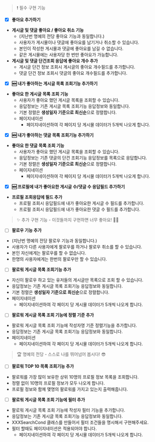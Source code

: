 > ❗ 필수 구현 기능
- [X]  **좋아요 추가하기**
  - **게시글 및 댓글 좋아요 / 좋아요 취소 기능**
    - (지난번 명예의 전당 좋아요 기능과 동일합니다.)
    - 사용자가 게시물이나 댓글에 좋아요를 남기거나 취소할 수 있습니다.
    - 본인이 작성한 게시물과 댓글에 좋아요를 남길 수 없습니다.
    - 같은 게시물에는 사용자당 한 번만 좋아요가 가능합니다.
  - **게시글 및 댓글 단건조회 응답에 좋아요 개수 추가**
    - 게시글 단건 정보 조회시 게시글의 좋아요 개수필드를 추가합니다.
    - 댓글 단건 정보 조회시 댓글의 좋아요 개수필드를 추가합니다.

- [X]  **🆕 내가 좋아하는 게시글 목록 조회기능 추가하기**
  - **좋아요 한 게시글 목록 조회 기능**
    - 사용자가 좋아요 했던 게시글 목록을 조회할 수 있습니다.
    - 응답정보는 기존 게시글 목록 조회기능 응답정보와 동일합니다.
    - 기본 정렬은 **생성일자 기준으로 최신순**으로 정렬합니다.
    - 페이지네이션
      - 페이지네이션하여 각 페이지 당 게시물 데이터가 5개씩 나오게 합니다.

- [X]  **🆕 내가 좋아하는 댓글 목록 조회기능 추가하기**
  - **좋아요 한 댓글 목록 조회 기능**
    - 사용자가 좋아요 했던 게시글 목록을 조회할 수 있습니다.
    - 응답정보는 기존 댓글의 단건 조회기능 응답정보를 목록으로 응답합니다.
    - 기본 정렬은 **생성일자 기준으로 최신순**으로 정렬합니다.
    - 페이지네이션
      - 페이지네이션하여 각 페이지 당 게시물 데이터가 5개씩 나오게 합니다.

- [X]  **🆕 프로필에 내가 좋아요한 게시글 수/댓글 수 응답필드 추가하기**
  - **프로필 조회응답에 필드 추가**
    - 프로필 조회시 응답필드에 내가 좋아요한 게시글 수 필드를 추가합니다.
    - 프로필 조회시 응답필드에 내가 좋아요한 댓글 수 필드를 추가합니다.

> ✨ 추가 구현 기능 - 이것들까지 구현하면 너무 좋아요! 👍🏻
- [ ]  **팔로우 기능 추가**
  - (지난번 명예의 전당 팔로우 기능과 동일합니다.)
  - 사용자가 다른 사용자에게 팔로우를 하거나 팔로우 취소를 할 수 있습니다.
  - 본인 자신에게는 팔로우를 할 수 없습니다.
  - 한명의 사용자에게는 한번의 팔로우만 할 수 있습니다.


- [ ]  **팔로워 게시글 목록 조회기능 추가**
  - 자신이 팔로우 하고 있는 유저들의 게시글만 목록으로 조회 할 수 있습니다.
  - 응답정보는 기존 게시글 목록 조회기능 응답정보와 동일합니다.
  - 기본 정렬은 **생성일자 기준으로 최신순**으로 정렬합니다.
  - 페이지네이션
    - 페이지네이션하여 각 페이지 당 게시물 데이터가 5개씩 나오게 합니다.


- [ ]  **팔로워 게시글 목록 조회 기능에 정렬 기준 추가**
  - 팔로워 게시글 목록 조회 기능에 작성자명 기준 정렬기능을 추가합니다.
  - 응답정보는 기존 게시글 목록 조회기능 응답정보와 동일합니다.
  - 페이지네이션
    - 페이지네이션하여 각 페이지 당 게시물 데이터가 5개씩 나오게 합니다.

> 🏆 명예의 전당 - 스스로 나를 뛰어넘어 봅시다! 😎
- [ ]  **팔로워 TOP 10 목록 조회기능 추가**
  - 팔로워를 가장 많이 보유한 상위 10명의 프로필 정보 목록을 조회합니다.
  - 정렬 없이 10명의 프로필 정보가 모두 나오게 합니다.
  - 프로필 정보와 함께 몇명의 팔로워를 가지고 있는지 출력해줍니다.


- [ ]  **팔로워 게시글 목록 조회 기능에 필터 추가**
  - 팔로워 게시글 목록 조회 기능에 작성자 필터 기능을 추가합니다.
  - 응답정보는 기존 게시글 목록 조회기능 응답정보와 동일합니다.
  - XXXSearchCond 클래스를 만들어서 필터 조건들을 명시해서 구현해주세요.
  - 필터 할때도 페이지네이션은 적용되어야 합니다.
    - 페이지네이션하여 각 페이지 당 게시물 데이터가 5개씩 나오게 합니다.